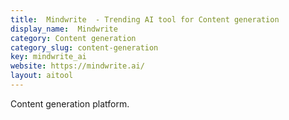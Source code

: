 ```yaml
---
title:  Mindwrite  - Trending AI tool for Content generation
display_name:  Mindwrite 
category: Content generation
category_slug: content-generation
key: mindwrite_ai
website: https://mindwrite.ai/
layout: aitool
---
```


Content generation platform.
